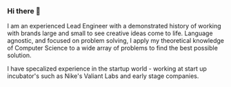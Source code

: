 ### Hi there 👋

I am an experienced Lead Engineer with a demonstrated history of working with brands large and small to see creative ideas come to life. Language agnostic, and focused on problem solving, I apply my theoretical knowledge of Computer Science to a wide array of problems to find the best possible solution.

I have specalized experience in the startup world - working at start up incubator's such as Nike's Valiant Labs and early stage companies.  
